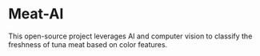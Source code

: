 # Meat-AI
This open-source project leverages AI and computer vision to classify the freshness of tuna meat based on color features.
